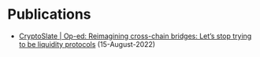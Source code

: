 # Publications

* [CryptoSlate | Op-ed: Reimagining cross-chain bridges: Let’s stop trying to be liquidity protocols](https://cryptoslate.com/reimagining-cross-chain-bridges-lets-stop-trying-to-be-liquidity-protocols/) (15-August-2022)
